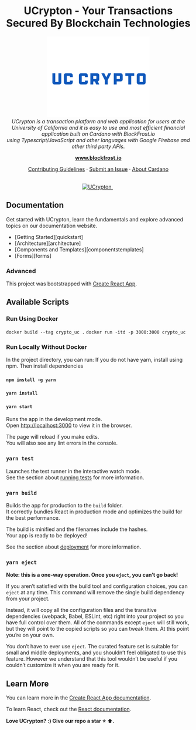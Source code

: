 <h1 align="center">UCrypton - Your Transactions Secured By Blockchain Technologies</h1>
<p align="center">
  <img src="/src/images/logos/ucrypton/ucrypton.png" alt="ucrypton-logo" width="280px" height="220px"/>
  <br>
  <i>UCrypton is a transaction platform and web application for users at the University of California and it is easy to use and most efficient financial application built on Cardano with BlockFrost.io
    <br> using Typescript/JavaScript and other languages with Google Firebase and other third party APIs.</i>
  <br>
</p>

<p align="center">
  <a href="https://www.blockfrost.io"><strong>www.blockfrost.io</strong></a>
  <br>
</p>

<p align="center">
  <a href="CONTRIBUTING.md">Contributing Guidelines</a>
  ·
  <a href="https://github.com/vybhavb/Crypto-UC/issues">Submit an Issue</a>
  ·
  <a href="https://www.cardano.org"> About Cardano </a>
  <br>
  <br>
</p>

<p align="center">
  <a href="https://github.com/vybhavb/Crypto-UC">
    <img src="https://img.shields.io/badge/UCrypton-for%20U-blue" alt="UCrypton" />
  </a>&nbsp;
</p>

## Documentation

Get started with UCrypton, learn the fundamentals and explore advanced topics on our documentation website.

- [Getting Started][quickstart]
- [Architecture][architecture]
- [Components and Templates][componentstemplates]
- [Forms][forms]

### Advanced
This project was bootstrapped with
[Create React App](https://github.com/facebook/create-react-app).

## Available Scripts

### Run Using Docker
`docker build --tag crypto_uc .`
`docker run -itd -p 3000:3000 crypto_uc`

### Run Locally Without Docker
In the project directory, you can run:
If you do not have yarn, install using npm. Then install dependencies
#### `npm install -g yarn`
#### `yarn install`
#### `yarn start`

Runs the app in the development mode.<br /> Open
[http://localhost:3000](http://localhost:3000) to view it in the browser.

The page will reload if you make edits.<br /> You will also see any lint errors
in the console.

### `yarn test`

Launches the test runner in the interactive watch mode.<br /> See the section
about
[running tests](https://facebook.github.io/create-react-app/docs/running-tests)
for more information.

### `yarn build`

Builds the app for production to the `build` folder.<br /> It correctly bundles
React in production mode and optimizes the build for the best performance.

The build is minified and the filenames include the hashes.<br /> Your app is
ready to be deployed!

See the section about
[deployment](https://facebook.github.io/create-react-app/docs/deployment) for
more information.

### `yarn eject`

**Note: this is a one-way operation. Once you `eject`, you can’t go back!**

If you aren’t satisfied with the build tool and configuration choices, you can
`eject` at any time. This command will remove the single build dependency from
your project.

Instead, it will copy all the configuration files and the transitive
dependencies (webpack, Babel, ESLint, etc) right into your project so you have
full control over them. All of the commands except `eject` will still work, but
they will point to the copied scripts so you can tweak them. At this point
you’re on your own.

You don’t have to ever use `eject`. The curated feature set is suitable for
small and middle deployments, and you shouldn’t feel obligated to use this
feature. However we understand that this tool wouldn’t be useful if you couldn’t
customize it when you are ready for it.

## Learn More

You can learn more in the
[Create React App documentation](https://facebook.github.io/create-react-app/docs/getting-started).

To learn React, check out the [React documentation](https://reactjs.org/).

**Love UCrypton? :) Give our repo a star :star: :arrow_up:.**